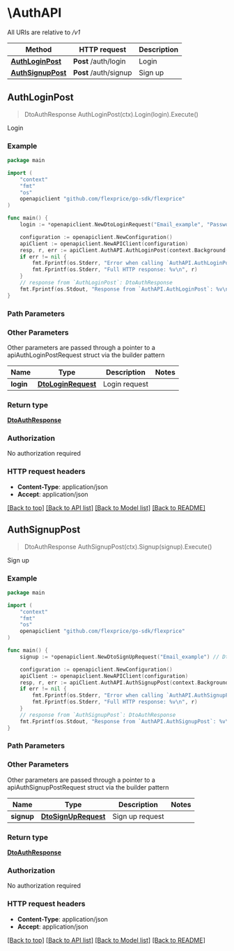 # \AuthAPI

All URIs are relative to */v1*

Method | HTTP request | Description
------------- | ------------- | -------------
[**AuthLoginPost**](AuthAPI.md#AuthLoginPost) | **Post** /auth/login | Login
[**AuthSignupPost**](AuthAPI.md#AuthSignupPost) | **Post** /auth/signup | Sign up



## AuthLoginPost

> DtoAuthResponse AuthLoginPost(ctx).Login(login).Execute()

Login



### Example

```go
package main

import (
	"context"
	"fmt"
	"os"
	openapiclient "github.com/flexprice/go-sdk/flexprice"
)

func main() {
	login := *openapiclient.NewDtoLoginRequest("Email_example", "Password_example") // DtoLoginRequest | Login request

	configuration := openapiclient.NewConfiguration()
	apiClient := openapiclient.NewAPIClient(configuration)
	resp, r, err := apiClient.AuthAPI.AuthLoginPost(context.Background()).Login(login).Execute()
	if err != nil {
		fmt.Fprintf(os.Stderr, "Error when calling `AuthAPI.AuthLoginPost``: %v\n", err)
		fmt.Fprintf(os.Stderr, "Full HTTP response: %v\n", r)
	}
	// response from `AuthLoginPost`: DtoAuthResponse
	fmt.Fprintf(os.Stdout, "Response from `AuthAPI.AuthLoginPost`: %v\n", resp)
}
```

### Path Parameters



### Other Parameters

Other parameters are passed through a pointer to a apiAuthLoginPostRequest struct via the builder pattern


Name | Type | Description  | Notes
------------- | ------------- | ------------- | -------------
 **login** | [**DtoLoginRequest**](DtoLoginRequest.md) | Login request | 

### Return type

[**DtoAuthResponse**](DtoAuthResponse.md)

### Authorization

No authorization required

### HTTP request headers

- **Content-Type**: application/json
- **Accept**: application/json

[[Back to top]](#) [[Back to API list]](../README.md#documentation-for-api-endpoints)
[[Back to Model list]](../README.md#documentation-for-models)
[[Back to README]](../README.md)


## AuthSignupPost

> DtoAuthResponse AuthSignupPost(ctx).Signup(signup).Execute()

Sign up



### Example

```go
package main

import (
	"context"
	"fmt"
	"os"
	openapiclient "github.com/flexprice/go-sdk/flexprice"
)

func main() {
	signup := *openapiclient.NewDtoSignUpRequest("Email_example") // DtoSignUpRequest | Sign up request

	configuration := openapiclient.NewConfiguration()
	apiClient := openapiclient.NewAPIClient(configuration)
	resp, r, err := apiClient.AuthAPI.AuthSignupPost(context.Background()).Signup(signup).Execute()
	if err != nil {
		fmt.Fprintf(os.Stderr, "Error when calling `AuthAPI.AuthSignupPost``: %v\n", err)
		fmt.Fprintf(os.Stderr, "Full HTTP response: %v\n", r)
	}
	// response from `AuthSignupPost`: DtoAuthResponse
	fmt.Fprintf(os.Stdout, "Response from `AuthAPI.AuthSignupPost`: %v\n", resp)
}
```

### Path Parameters



### Other Parameters

Other parameters are passed through a pointer to a apiAuthSignupPostRequest struct via the builder pattern


Name | Type | Description  | Notes
------------- | ------------- | ------------- | -------------
 **signup** | [**DtoSignUpRequest**](DtoSignUpRequest.md) | Sign up request | 

### Return type

[**DtoAuthResponse**](DtoAuthResponse.md)

### Authorization

No authorization required

### HTTP request headers

- **Content-Type**: application/json
- **Accept**: application/json

[[Back to top]](#) [[Back to API list]](../README.md#documentation-for-api-endpoints)
[[Back to Model list]](../README.md#documentation-for-models)
[[Back to README]](../README.md)

